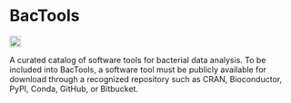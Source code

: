 # BacTools
<img width="20" height="20" alt="image" src="https://github.com/user-attachments/assets/b0c16ca0-6f67-4aae-a104-e96762a4508b" />


A curated catalog of software tools for bacterial data analysis. To be included into BacTools, a software tool must be publicly available for download through a recognized repository such as CRAN, Bioconductor, PyPI, Conda, GitHub, or Bitbucket.
